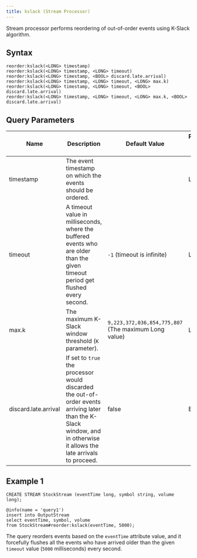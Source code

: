 ```yaml
---
title: kslack (Stream Processor)
---
```


Stream processor performs reordering of out-of-order events using K-Slack algorithm.

## Syntax

    reorder:kslack(<LONG> timestamp)
    reorder:kslack(<LONG> timestamp, <LONG> timeout)
    reorder:kslack(<LONG> timestamp, <BOOL> discard.late.arrival)
    reorder:kslack(<LONG> timestamp, <LONG> timeout, <LONG> max.k)
    reorder:kslack(<LONG> timestamp, <LONG> timeout, <BOOL> discard.late.arrival)
    reorder:kslack(<LONG> timestamp, <LONG> timeout, <LONG> max.k, <BOOL> discard.late.arrival)

## Query Parameters

| Name                 | Description          | Default Value| Possible Data Types | Optional | Dynamic |
|----------------------|----------------|------------------------|---------------------|----------|---------|
| timestamp            | The event timestamp on which the events should be ordered.     |              | LONG                | No       | Yes     |
| timeout              | A timeout value in milliseconds, where the buffered events who are older than the given timeout period get flushed every second.                   | `-1` (timeout is infinite)      | LONG                | Yes      | No      |
| max.k                | The maximum K-Slack window threshold (`K` parameter).        | `9,223,372,036,854,775,807` (The maximum Long value) | LONG                | Yes      | No      |
| discard.late.arrival | If set to `true` the processor would discarded the out-of-order events arriving later than the K-Slack window, and in otherwise it allows the late arrivals to proceed. | false        | BOOL                | Yes      | No      |

## Example 1

    CREATE STREAM StockStream (eventTime long, symbol string, volume long);

    @info(name = 'query1')
    insert into OutputStream
    select eventTime, symbol, volume
    from StockStream#reorder:kslack(eventTime, 5000);

The query reorders events based on the `eventTime` attribute value, and it forcefully flushes all the events who have arrived older than the given `timeout` value (`5000` milliseconds) every second.
